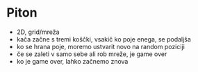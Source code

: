 # Piton

- 2D, grid/mreža
- kača začne s tremi koščki, vsakič ko poje enega, se podaljša
- ko se hrana poje, moremo ustvarit novo na random poziciji
- če se zaleti v samo sebe ali rob mreže, je game over
- ko je game over, lahko začnemo znova
